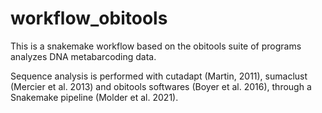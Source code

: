 # workflow_obitools

This is a snakemake workflow based on the obitools suite of programs analyzes DNA metabarcoding data.

Sequence analysis is performed with cutadapt (Martin, 2011), sumaclust (Mercier et al. 2013) and obitools softwares (Boyer et al. 2016), through a Snakemake pipeline (Molder et al. 2021).
